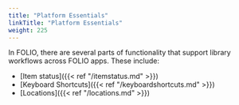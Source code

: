 ```yaml
---
title: "Platform Essentials"
linkTitle: "Platform Essentials"
weight: 225
---
```


In FOLIO, there are several parts of functionality that support library workflows
across FOLIO apps. These include:

* [Item status]({{< ref "/itemstatus.md" >}})
* [Keyboard Shortcuts]({{< ref "/keyboardshortcuts.md" >}})
* [Locations]({{< ref "/locations.md" >}})

